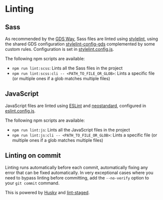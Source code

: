 # Linting

## Sass

As recommended by the [GDS Way][gds-way-css-linting], Sass files are linted using [stylelint], using the shared GDS configuration [stylelint-config-gds] complemented by some custom rules. Configuration is set in [stylelint.config.js](../stylelint.config.js).

The following npm scripts are available:

- `npm run lint:scss`: Lints all the Sass files in the project
- `npm run lint:scss:cli -- <PATH_TO_FILE_OR_GLOB>`: Lints a specific file (or multiple ones if a glob matches multiple files)

[gds-way-css-linting]: https://gds-way.digital.cabinet-office.gov.uk/manuals/programming-languages/css.html#linting
[stylelint]: https://stylelint.io/
[stylelint-config-gds]: https://github.com/alphagov/stylelint-config-gds/

## JavaScript

JavaScript files are linted using [ESLint] and [neostandard], configured in [eslint.config.js](../eslint.config.js).

The following npm scripts are available:

- `npm run lint:js`: Lints all the JavaScript files in the project
- `npm run lint:js:cli -- <PATH_TO_FILE_OR_GLOB>`: Lints a specific file (or multiple ones if a glob matches multiple files)

[ESLint]: https://eslint.org/
[neostandard]: https://github.com/neostandard/neostandard

## Linting on commit

Linting runs automatically before each commit, automatically fixing any error that can be fixed automatically.
In very exceptional cases where you need to bypass linting before committing, add the `--no-verify` option 
to your `git commit` command.

This is powered by [Husky] and [lint-staged].

[Husky]: https://typicode.github.io/husky/
[lint-staged]: https://github.com/lint-staged/lint-staged